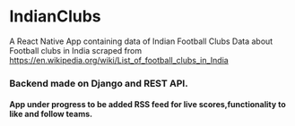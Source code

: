 # IndianClubs
A React Native App containing data of Indian Football Clubs
Data about Football clubs in India scraped from https://en.wikipedia.org/wiki/List_of_football_clubs_in_India
### Backend made on Django and REST API.
#### App under progress to be added RSS feed for live scores,functionality to like and follow teams.
